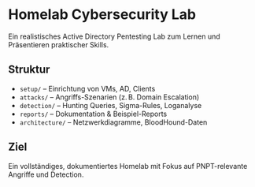 # Homelab Cybersecurity Lab

Ein realistisches Active Directory Pentesting Lab zum Lernen und Präsentieren praktischer Skills.

## Struktur
- `setup/` – Einrichtung von VMs, AD, Clients
- `attacks/` – Angriffs-Szenarien (z. B. Domain Escalation)
- `detection/` – Hunting Queries, Sigma-Rules, Loganalyse
- `reports/` – Dokumentation & Beispiel-Reports
- `architecture/` – Netzwerkdiagramme, BloodHound-Daten

## Ziel
Ein vollständiges, dokumentiertes Homelab mit Fokus auf PNPT-relevante Angriffe und Detection.

